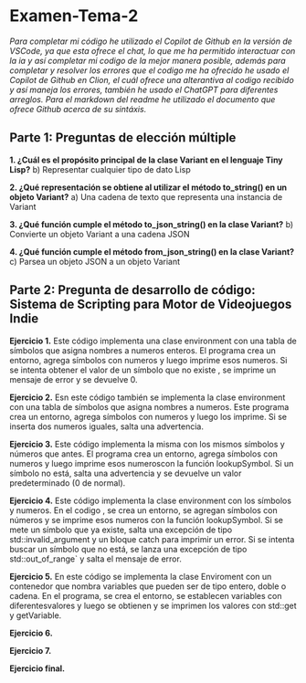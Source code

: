 # Examen-Tema-2

_Para completar mi código he utilizado el Copilot de Github en la versión de VSCode, ya que esta ofrece el chat, lo que me ha permitido interactuar con la ia y así completar mi codigo de la mejor manera posible, además para completar y resolver los errores que el codigo me ha ofrecido he usado el Copilot de Github en Clion, el cuál ofrece una alterantiva al codigo recibido y así maneja los errores, también he usado el ChatGPT para diferentes arreglos. Para el markdown del readme he utilizado el documento que ofrece Github acerca de su sintáxis._
## Parte 1: Preguntas de elección múltiple
**1. ¿Cuál es el propósito principal de la clase Variant en el lenguaje Tiny Lisp?**
b) Representar cualquier tipo de dato Lisp

**2. ¿Qué representación se obtiene al utilizar el método to_string() en un objeto Variant?**
a) Una cadena de texto que representa una instancia de Variant

**3. ¿Qué función cumple el método to_json_string() en la clase Variant?**
b) Convierte un objeto Variant a una cadena JSON

**4. ¿Qué función cumple el método from_json_string() en la clase Variant?**
c) Parsea un objeto JSON a un objeto Variant

## Parte 2: Pregunta de desarrollo de código: Sistema de Scripting para Motor de Videojuegos Indie
**Ejercicio 1.**
Este código implementa una clase environment con una tabla de símbolos que asigna nombres a numeros enteros. El programa  crea un entorno, agrega símbolos con numeros y luego imprime esos numeros. Si se intenta obtener el valor de un símbolo que no existe , se imprime un mensaje de error y se devuelve 0.

**Ejercicio 2.**
Esn este código también se implementa la clase environment con una tabla de símbolos que asigna nombres a numeros. Este programa crea un entorno, agrega símbolos  con numeros y luego los imprime. Si se inserta dos numeros iguales, salta una advertencia.

**Ejercicio 3.**
Este código implementa la misma con los mismos símbolos y números que antes. El programa crea un entorno, agrega símbolos con numeros y luego imprime esos numeroscon la función lookupSymbol. Si un símbolo no está, salta una advertencia y se devuelve un valor predeterminado (0 de normal).

**Ejercicio 4.** 
Este código implementa la clase environment con los símbolos y numeros. En el codigo , se crea un entorno, se agregan símbolos con números y se imprime esos numeros con la función lookupSymbol. Si se mete un símbolo que ya existe, salta una excepción de tipo std::invalid_argument y un bloque catch para imprimir un error. Si se intenta buscar un símbolo que no está, se lanza una excepción de tipo std::out_of_range` y salta el mensaje de error.

**Ejercicio 5.** 
En este código se implementa la clase Enviroment con un contenedor que nombra variables que pueden ser de tipo entero, doble o cadena. En el programa, se crea el entorno, se establecen variables con diferentesvalores y luego se obtienen y se imprimen los valores con std::get y getVariable.

**Ejercicio 6.**

**Ejercicio 7.** 

**Ejercicio final.** 
